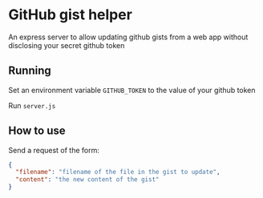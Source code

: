 # GitHub gist helper

An express server to allow updating github gists from a web app without disclosing your secret github token

## Running
Set an environment variable `GITHUB_TOKEN` to the value of your github token

Run `server.js`

## How to use
Send a request of the form:
```json
{
  "filename": "filename of the file in the gist to update",
  "content": "the new content of the gist"
}
```